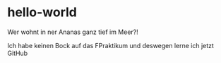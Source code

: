 # hello-world
Wer wohnt in ner Ananas ganz tief im Meer?!

Ich habe keinen Bock auf das FPraktikum und deswegen lerne ich jetzt GitHub 
